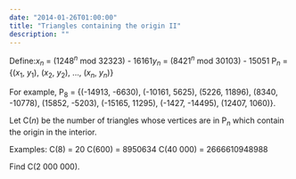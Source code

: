 ```yaml
---
date: "2014-01-26T01:00:00"
title: "Triangles containing the origin II"
description: ""
---
```


<p>Define:<var>x</var><sub><var>n</var></sub> = (1248<sup><var>n</var></sup> mod 32323) - 16161<var>y</var><sub><var>n</var></sub> = (8421<sup><var>n</var></sup> mod 30103) - 15051
P<sub><var>n</var></sub> = {(<var>x</var><sub>1</sub>, <var>y</var><sub>1</sub>), (<var>x</var><sub>2</sub>, <var>y</var><sub>2</sub>), ..., (<var>x</var><sub><var>n</var></sub>, <var>y</var><sub><var>n</var></sub>)}
</p>
<p>For example, P<sub>8</sub> = {(-14913, -6630), (-10161, 5625), (5226, 11896), (8340, -10778), (15852, -5203), (-15165, 11295), (-1427, -14495), (12407, 1060)}.</p>
<p>Let C(<var>n</var>) be the number of triangles whose vertices are in P<sub><var>n</var></sub> which contain the origin in the interior.</p>
<p>
Examples:
C(8) = 20
C(600) = 8950634
C(40 000) = 2666610948988
</p>
<p>Find C(2 000 000).
</p>

